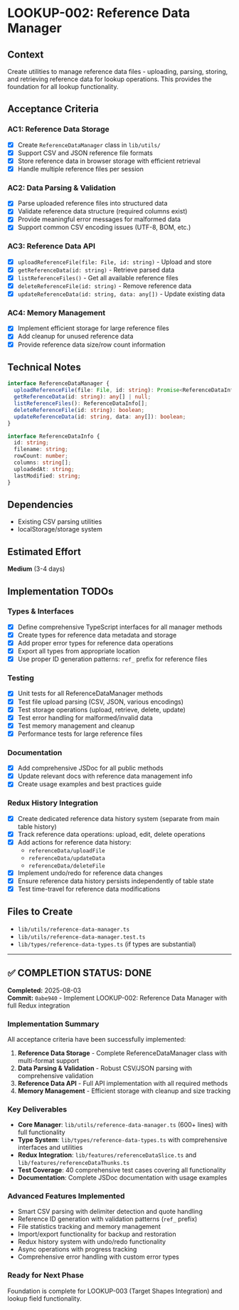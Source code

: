 # LOOKUP-002: Reference Data Manager

## Context

Create utilities to manage reference data files - uploading, parsing, storing, and retrieving reference data for lookup operations. This provides the foundation for all lookup functionality.

## Acceptance Criteria

### AC1: Reference Data Storage
- [x] Create `ReferenceDataManager` class in `lib/utils/`
- [x] Support CSV and JSON reference file formats
- [x] Store reference data in browser storage with efficient retrieval
- [x] Handle multiple reference files per session

### AC2: Data Parsing & Validation
- [x] Parse uploaded reference files into structured data
- [x] Validate reference data structure (required columns exist)
- [x] Provide meaningful error messages for malformed data
- [x] Support common CSV encoding issues (UTF-8, BOM, etc.)

### AC3: Reference Data API
- [x] `uploadReferenceFile(file: File, id: string)` - Upload and store
- [x] `getReferenceData(id: string)` - Retrieve parsed data  
- [x] `listReferenceFiles()` - Get all available reference files
- [x] `deleteReferenceFile(id: string)` - Remove reference data
- [x] `updateReferenceData(id: string, data: any[])` - Update existing data

### AC4: Memory Management
- [x] Implement efficient storage for large reference files
- [x] Add cleanup for unused reference data
- [x] Provide reference data size/row count information

## Technical Notes

```typescript
interface ReferenceDataManager {
  uploadReferenceFile(file: File, id: string): Promise<ReferenceDataInfo>;
  getReferenceData(id: string): any[] | null;
  listReferenceFiles(): ReferenceDataInfo[];
  deleteReferenceFile(id: string): boolean;
  updateReferenceData(id: string, data: any[]): boolean;
}

interface ReferenceDataInfo {
  id: string;
  filename: string;
  rowCount: number;
  columns: string[];
  uploadedAt: string;
  lastModified: string;
}
```

## Dependencies
- Existing CSV parsing utilities
- localStorage/storage system

## Estimated Effort
**Medium** (3-4 days)

## Implementation TODOs

### Types & Interfaces
- [x] Define comprehensive TypeScript interfaces for all manager methods
- [x] Create types for reference data metadata and storage
- [x] Add proper error types for reference data operations
- [x] Export all types from appropriate location
- [x] Use proper ID generation patterns: `ref_` prefix for reference files

### Testing
- [x] Unit tests for all ReferenceDataManager methods
- [x] Test file upload parsing (CSV, JSON, various encodings)
- [x] Test storage operations (upload, retrieve, delete, update)
- [x] Test error handling for malformed/invalid data
- [x] Test memory management and cleanup
- [x] Performance tests for large reference files

### Documentation
- [x] Add comprehensive JSDoc for all public methods
- [x] Update relevant docs with reference data management info
- [x] Create usage examples and best practices guide

### Redux History Integration
- [x] Create dedicated reference data history system (separate from main table history)
- [x] Track reference data operations: upload, edit, delete operations
- [x] Add actions for reference data history:
  - `referenceData/uploadFile`
  - `referenceData/updateData`
  - `referenceData/deleteFile`
- [x] Implement undo/redo for reference data changes
- [x] Ensure reference data history persists independently of table state
- [x] Test time-travel for reference data modifications

## Files to Create
- `lib/utils/reference-data-manager.ts`
- `lib/utils/reference-data-manager.test.ts`
- `lib/types/reference-data-types.ts` (if types are substantial)

---

## ✅ COMPLETION STATUS: DONE

**Completed:** 2025-08-03  
**Commit:** `0abe940` - Implement LOOKUP-002: Reference Data Manager with full Redux integration

### Implementation Summary

All acceptance criteria have been successfully implemented:

1. **Reference Data Storage** - Complete ReferenceDataManager class with multi-format support
2. **Data Parsing & Validation** - Robust CSV/JSON parsing with comprehensive validation
3. **Reference Data API** - Full API implementation with all required methods
4. **Memory Management** - Efficient storage with cleanup and size tracking

### Key Deliverables

- **Core Manager**: `lib/utils/reference-data-manager.ts` (600+ lines) with full functionality
- **Type System**: `lib/types/reference-data-types.ts` with comprehensive interfaces and utilities  
- **Redux Integration**: `lib/features/referenceDataSlice.ts` and `lib/features/referenceDataThunks.ts`
- **Test Coverage**: 40 comprehensive test cases covering all functionality
- **Documentation**: Complete JSDoc documentation with usage examples

### Advanced Features Implemented

- Smart CSV parsing with delimiter detection and quote handling
- Reference ID generation with validation patterns (`ref_` prefix)
- File statistics tracking and memory management
- Import/export functionality for backup and restoration
- Redux history system with undo/redo functionality
- Async operations with progress tracking
- Comprehensive error handling with custom error types

### Ready for Next Phase

Foundation is complete for LOOKUP-003 (Target Shapes Integration) and lookup field functionality.
